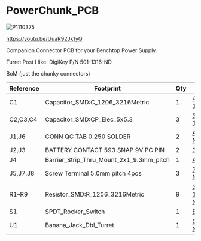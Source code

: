 # PowerChunk_PCB
![P1110375](https://github.com/user-attachments/assets/84cff71b-d2ac-413d-bec0-61e3bef21b98)

https://youtu.be/UuaR92Jk1yQ

Companion Connector PCB for your Benchtop Power Supply.

Turret Post I like: DigiKey P/N 501-1316-ND

BoM (just the chunky connectors)

| Reference                 | Footprint                                 | Qty | DigiKey P/N                                                                        |
|--------------------------|--------------------------------------------|-----|------------------------------------------------------------------------------------|
| C1                       | Capacitor_SMD:C_1206_3216Metric            | 1   | [445-2283-1-ND](https://www.digikey.com/en/products/detail/445-2283-1-ND)          |
| C2,C3,C4                 | Capacitor_SMD:CP_Elec_5x5.3                | 3   | [399-11438-1-ND](https://www.digikey.com/en/products/detail/399-11438-1-ND)        |
| J1,J6                    | CONN QC TAB 0.250 SOLDER                   | 2   | [A100452CT-ND](https://www.digikey.com/en/products/detail/A100452CT-ND)            |
| J2,J3                    | BATTERY CONTACT 593 SNAP 9V PC PIN         | 2   | [36-593-ND](https://www.digikey.com/en/products/detail/36-593-ND)                  |
| J4                       | Barrier_Strip_Thru_Mount_2x1_9.3mm_pitch   | 1   | [A98481-ND](https://www.digikey.com/en/products/detail/A98481-ND)                  |
| J5,J7,J8                 | Screw Terminal 5.0mm pitch 4pos            | 3   | [732-10957-ND](https://www.digikey.com/en/products/detail/732-10957-ND)            |
| R1–R9                    | Resistor_SMD:R_1206_3216Metric             | 9   | [311-100KFRCT-ND](https://www.digikey.com/en/products/detail/311-100KFRCT-ND)      |
| S1                       | SPDT_Rocker_Switch                         | 1   | [EG5617-ND](https://www.digikey.com/en/products/detail/EG5617-ND)                  |
| U1                       | Banana_Jack_Dbl_Turret                     | 1   | [501-1316-ND](https://www.digikey.com/en/products/detail/501-1316-ND)              |
